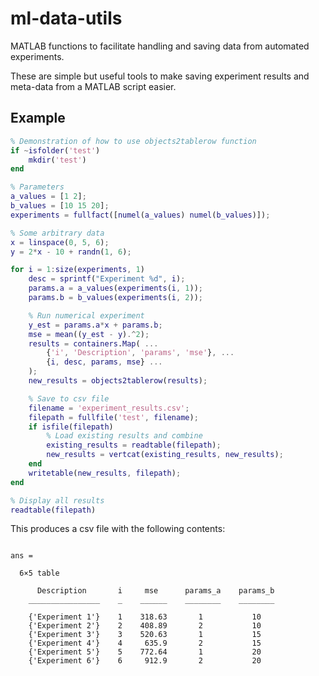 # ml-data-utils
MATLAB functions to facilitate handling and saving data from automated experiments.

These are simple but useful tools to make saving experiment results and meta-data from a MATLAB script easier.

## Example

```matlab
% Demonstration of how to use objects2tablerow function
if ~isfolder('test')
    mkdir('test')
end

% Parameters
a_values = [1 2];
b_values = [10 15 20];
experiments = fullfact([numel(a_values) numel(b_values)]);

% Some arbitrary data
x = linspace(0, 5, 6);
y = 2*x - 10 + randn(1, 6);

for i = 1:size(experiments, 1)
    desc = sprintf("Experiment %d", i);
    params.a = a_values(experiments(i, 1));
    params.b = b_values(experiments(i, 2));

    % Run numerical experiment
    y_est = params.a*x + params.b;
    mse = mean((y_est - y).^2);
    results = containers.Map( ...
        {'i', 'Description', 'params', 'mse'}, ...
        {i, desc, params, mse} ...
    );
    new_results = objects2tablerow(results);

    % Save to csv file
    filename = 'experiment_results.csv';
    filepath = fullfile('test', filename);
    if isfile(filepath)
        % Load existing results and combine
        existing_results = readtable(filepath);
        new_results = vertcat(existing_results, new_results);
    end
    writetable(new_results, filepath);
end

% Display all results
readtable(filepath)
```

This produces a csv file with the following contents:
```text

ans =

  6×5 table

      Description       i     mse      params_a    params_b
    ________________    _    ______    ________    ________

    {'Experiment 1'}    1    318.63       1           10   
    {'Experiment 2'}    2    408.89       2           10   
    {'Experiment 3'}    3    520.63       1           15   
    {'Experiment 4'}    4     635.9       2           15   
    {'Experiment 5'}    5    772.64       1           20   
    {'Experiment 6'}    6     912.9       2           20   

```
